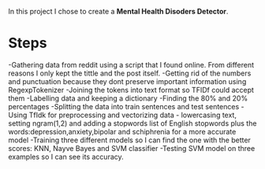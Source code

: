 
In this project I chose to create a **Mental Health Disoders Detector**.
# Steps
-Gathering data from reddit using a script that I found online. From different reasons I only kept the tittle and the post itself. 
-Getting rid of the numbers and punctuation because they dont preserve important information using RegexpTokenizer
-Joining the tokens into text format so TFIDf could accept them
-Labelling data and keeping a dictionary
-Finding the 80% and 20% percentages
-Splitting the data into train sentences and test sentences
-Using TfIdk  for preprocessing and vectorizing data - lowercasing text, setting ngram(1,2) and adding a stopwords list of English stopwords plus the words:depression,anxiety,bipolar and schiphrenia for a more accurate model
-Training three different models so I can find the one with the better scores: KNN, Nayve Bayes and SVM classifier
-Testing SVM model on three examples so I can see its accuracy.

